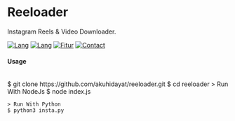 # Reeloader
Instagram Reels &amp; Video Downloader.

[![Lang](https://img.shields.io/badge/Build%20With-Python-yellow.svg)]()
[![Lang](https://img.shields.io/badge/Build%20With-NodeJS-yellow.svg)]()
[![Fitur](https://img.shields.io/badge/Download-Video%20&%20Reels-brightgreen.svg)]()
[![Contact](https://img.shields.io/badge/Instagram-%40akuhidayatt-purple.svg)](https://www.instagram.com/akuhidayatt/) 

<h4>Usage</h4>
<br/>
    $ git clone https://github.com/akuhidayat/reeloader.git
    $ cd reeloader
    > Run With NodeJs
    $ node index.js

    > Run With Python
    $ python3 insta.py
